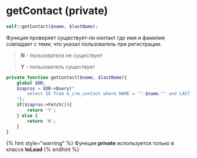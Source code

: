 # getContact \(private\)

```php
self::getContact($name, $lastName);
```

 Функция проверяет существует-ли контакт где имя и фамилия совпадает с теми, что указал пользователь при регистрации.

> **N** - пользователя не существует

> **Y** - пользователь существует

```php
private function getContact($name, $lastName){
    global $DB;
    $zapros = $DB->Query("
        select ID from b_crm_contact where NAME = '".$name."' and LAST_NAME = '".$lastName."'
    ");
    if($zapros->Fetch()){
        return 'Y';
    } else {
        return 'N';
    }
}
```

{% hint style="warning" %}
Функция **private** используется только в классе **toLead**
{% endhint %}


